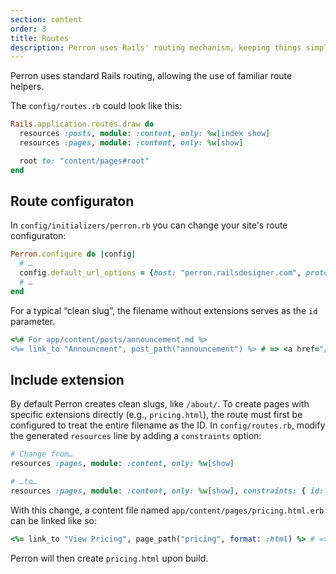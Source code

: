 ```yaml
---
section: content
order: 3
title: Routes
description: Perron uses Rails' routing mechanism, keeping things simple and easy.
---
```


Perron uses standard Rails routing, allowing the use of familiar route helpers.

The `config/routes.rb` could look like this:
```ruby
Rails.application.routes.draw do
  resources :posts, module: :content, only: %w[index show]
  resources :pages, module: :content, only: %w[show]

  root to: "content/pages#root"
end
```

## Route configuraton

In `config/initializers/perron.rb` you can change your site's route configuraton:
```ruby
Perron.configure do |config|
  # …
  config.default_url_options = {host: "perron.railsdesigner.com", protocol: "https", trailing_slash: true}
  # …
end
```

For a typical “clean slug”, the filename without extensions serves as the `id` parameter.
```ruby
<%# For app/content/posts/announcement.md %>
<%= link_to "Announcment", post_path("announcement") %> # => <a href="/posts/announcement/">Announcment</a>
```


## Include extension

By default Perron creates clean slugs, like `/about/`. To create pages with specific extensions directly (e.g., `pricing.html`), the route must first be configured to treat the entire filename as the ID. In `config/routes.rb`, modify the generated `resources` line by adding a `constraints` option:

```ruby
# Change from…
resources :pages, module: :content, only: %w[show]

# …to…
resources :pages, module: :content, only: %w[show], constraints: { id: /[^\/]+/ }
```

With this change, a content file named `app/content/pages/pricing.html.erb` can be linked like so:
```ruby
<%= link_to "View Pricing", page_path("pricing", format: :html) %> # => <a href="/pricing.html">View Pricing</a>
```

Perron will then create `pricing.html` upon build.
